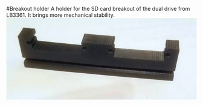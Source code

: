 #Breakout holder
A holder for the SD card breakout of the dual drive from LB3361. It brings more mechanical stability.
![sd card breakout holder](gigatron-holder-dual-sd.jpg)
